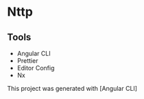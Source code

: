 # Nttp

## Tools

- Angular CLI
- Prettier
- Editor Config
- Nx

This project was generated with [Angular CLI]
